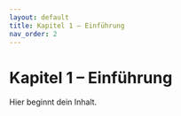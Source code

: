 ```yaml
---
layout: default
title: Kapitel 1 – Einführung
nav_order: 2
---
```


# Kapitel 1 – Einführung

Hier beginnt dein Inhalt.

